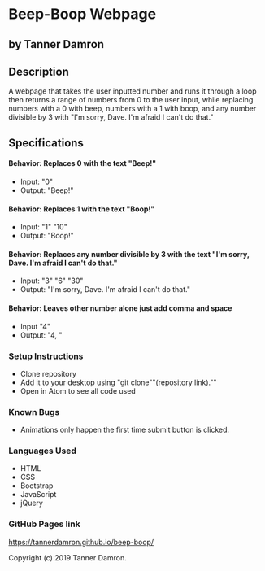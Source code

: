 # Beep-Boop Webpage
## by Tanner Damron

## Description
A webpage that takes the user inputted number and runs it through a loop then returns a range of numbers from 0 to the user input, while replacing numbers with a 0 with beep, numbers with a 1 with boop, and any number divisible by 3 with "I'm sorry, Dave. I'm afraid I can't do that."

## Specifications

#### Behavior: Replaces 0 with the text "Beep!"
* Input: "0"
* Output: "Beep!"

#### Behavior: Replaces 1 with the text "Boop!"
* Input: "1" "10"
* Output: "Boop!"

#### Behavior: Replaces any number divisible by 3 with the text "I'm sorry, Dave. I'm afraid I can't do that."
* Input: "3" "6" "30"
* Output: "I'm sorry, Dave. I'm afraid I can't do that."

#### Behavior: Leaves other number alone just add comma and space
* Input "4"
* Output: "4, "

### Setup Instructions
* Clone repository
* Add it to your desktop using "git clone""(repository link).""
* Open in Atom to see all code used

### Known Bugs
* Animations only happen the first time submit button is clicked.

### Languages Used
* HTML
* CSS
* Bootstrap
* JavaScript
* jQuery

### GitHub Pages link
https://tannerdamron.github.io/beep-boop/

Copyright (c) 2019 Tanner Damron.
